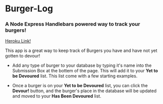 # Burger-Log
### A Node Express Handlebars powered way to track your burgers!

[Heroku Link!](https://burger-log.herokuapp.com/)

This app is a great way to keep track of Burgers you have and have not yet gotten to devour!

* Add any type of burger to your database by typing it's name into the Submission Box at the bottem of the page. This will add it to your **Yet to be Devoured** list. This list come with a few starting examples.

* Once a burger is on your **Yet to be Devoured** list, you can click the **Devour!** button, and the burger's place in the database will be updated and moved to your **Has Been Devoured** list.
